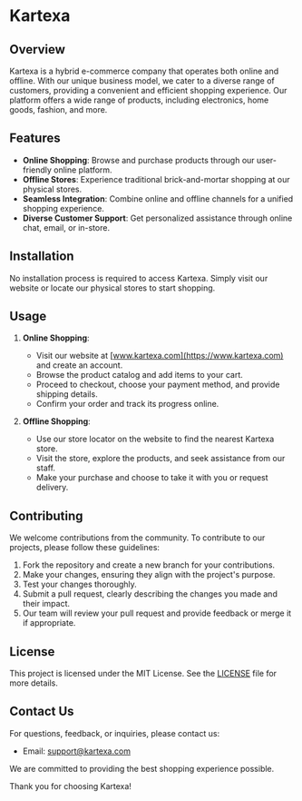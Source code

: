# Kartexa

## Overview

Kartexa is a hybrid e-commerce company that operates both online and offline. With our unique business model, we cater to a diverse range of customers, providing a convenient and efficient shopping experience. Our platform offers a wide range of products, including electronics, home goods, fashion, and more.

## Features

- **Online Shopping**: Browse and purchase products through our user-friendly online platform.
- **Offline Stores**: Experience traditional brick-and-mortar shopping at our physical stores.
- **Seamless Integration**: Combine online and offline channels for a unified shopping experience.
- **Diverse Customer Support**: Get personalized assistance through online chat, email, or in-store.

## Installation

No installation process is required to access Kartexa. Simply visit our website or locate our physical stores to start shopping.

## Usage

1. **Online Shopping**:
   - Visit our website at [www.kartexa.com](https://www.kartexa.com) and create an account.
   - Browse the product catalog and add items to your cart.
   - Proceed to checkout, choose your payment method, and provide shipping details.
   - Confirm your order and track its progress online.

2. **Offline Shopping**:
   - Use our store locator on the website to find the nearest Kartexa store.
   - Visit the store, explore the products, and seek assistance from our staff.
   - Make your purchase and choose to take it with you or request delivery.

## Contributing

We welcome contributions from the community. To contribute to our projects, please follow these guidelines:

1. Fork the repository and create a new branch for your contributions.
2. Make your changes, ensuring they align with the project's purpose.
3. Test your changes thoroughly.
4. Submit a pull request, clearly describing the changes you made and their impact.
5. Our team will review your pull request and provide feedback or merge it if appropriate.

## License

This project is licensed under the MIT License. See the [LICENSE](LICENSE) file for more details.

## Contact Us

For questions, feedback, or inquiries, please contact us:

- Email: support@kartexa.com


We are committed to providing the best shopping experience possible.

Thank you for choosing Kartexa!
